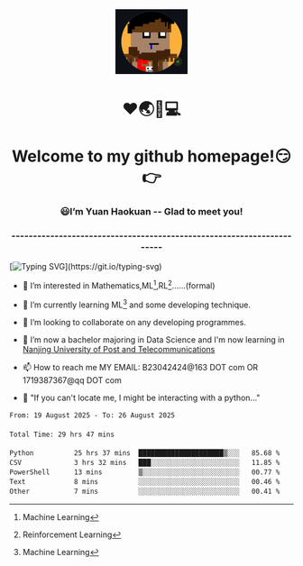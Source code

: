 <div align=center>
  <img width=128 src="image/figure.png">
</div>
<h1 align="center">❤🌏🚩💻</h1>
<h1 align="center">Welcome to my github homepage!😏👉</h1>
<h3 align="center" >😃I’m Yuan Haokuan -- Glad to meet you!</h3>
<h3 align="center" >----------------------------------------------------------------------</h3>

  [![Typing SVG](https://readme-typing-svg.herokuapp.com?font=Fira+Code&pause=1000&random=false&width=450&lines=Here's+my+personal+infomation:)](https://git.io/typing-svg)

- 👀 I’m interested in Mathematics,ML[^1],RL[^2]......(formal)
  
- 🌱 I’m currently learning ML[^1] and some developing technique.
  
- 💞️ I’m looking to collaborate on any developing programmes.
  
- 🍉 I’m now a bachelor majoring in Data Science and I'm now learning in [Nanjing University of Post and Telecommunications](https://www.njupt.edu.cn/main.psp)
  
- 📫 How to reach me MY EMAIL: B23042424@163 DOT com OR 1719387367@qq DOT com

- 🐍 "If you can't locate me, I might be interacting with a python..."

<!--START_SECTION:waka-->

```txt
From: 19 August 2025 - To: 26 August 2025

Total Time: 29 hrs 47 mins

Python          25 hrs 37 mins  █████████████████████▒░░░   85.68 %
CSV             3 hrs 32 mins   ███░░░░░░░░░░░░░░░░░░░░░░   11.85 %
PowerShell      13 mins         ▒░░░░░░░░░░░░░░░░░░░░░░░░   00.77 %
Text            8 mins          ░░░░░░░░░░░░░░░░░░░░░░░░░   00.46 %
Other           7 mins          ░░░░░░░░░░░░░░░░░░░░░░░░░   00.41 %
```

<!--END_SECTION:waka-->

<!---
WilbertYuan/WilbertYuan is a ✨ special ✨ repository because its `README.md` (this file) appears on your GitHub profile.
You can click the Preview link to take a look at your changes.
--->
[^1]:Machine Learning
[^2]:Reinforcement Learning
